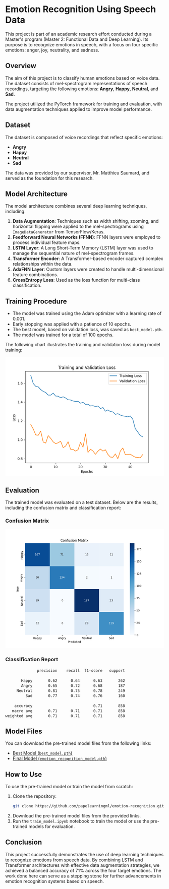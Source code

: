 
# Emotion Recognition Using Speech Data

This project is part of an academic research effort conducted during a Master's program (Master 2: Functional Data and Deep Learning). Its purpose is to recognize emotions in speech, with a focus on four specific emotions: anger, joy, neutrality, and sadness.

## Overview

The aim of this project is to classify human emotions based on voice data. The dataset consists of mel-spectrogram representations of speech recordings, targeting the following emotions: **Angry**, **Happy**, **Neutral**, and **Sad**.

The project utilized the PyTorch framework for training and evaluation, with data augmentation techniques applied to improve model performance.

## Dataset

The dataset is composed of voice recordings that reflect specific emotions:

- **Angry**
- **Happy**
- **Neutral**
- **Sad**

The data was provided by our supervisor, Mr. Matthieu Saumard, and served as the foundation for this research.

## Model Architecture

The model architecture combines several deep learning techniques, including:

1. **Data Augmentation**: Techniques such as width shifting, zooming, and horizontal flipping were applied to the mel-spectrograms using `ImageDataGenerator` from TensorFlow/Keras.
2. **Feedforward Neural Networks (FFNN)**: FFNN layers were employed to process individual feature maps.
3. **LSTM Layer**: A Long Short-Term Memory (LSTM) layer was used to manage the sequential nature of mel-spectrogram frames.
4. **Transformer Encoder**: A Transformer-based encoder captured complex relationships within the data.
5. **AdaFNN Layer**: Custom layers were created to handle multi-dimensional feature combinations.
6. **CrossEntropy Loss**: Used as the loss function for multi-class classification.

## Training Procedure

- The model was trained using the Adam optimizer with a learning rate of 0.001.
- Early stopping was applied with a patience of 10 epochs.
- The best model, based on validation loss, was saved as `best_model.pth`.
- The model was trained for a total of 100 epochs.

The following chart illustrates the training and validation loss during model training:

![Loss Curves](loss_curves.png)

## Evaluation

The trained model was evaluated on a test dataset. Below are the results, including the confusion matrix and classification report:

### Confusion Matrix

![Confusion Matrix](confusion_matrix.png)

### Classification Report

```
              precision    recall  f1-score   support

       Happy       0.62      0.64      0.63       262
       Angry       0.65      0.72      0.68       187
     Neutral       0.81      0.75      0.78       249
         Sad       0.77      0.74      0.76       160

    accuracy                           0.71       858
   macro avg       0.71      0.71      0.71       858
weighted avg       0.71      0.71      0.71       858
```

## Model Files

You can download the pre-trained model files from the following links:

- [Best Model (`best_model.pth`)](https://drive.google.com/file/d/1ToMZsxIB3q1Pzxy4hkQ4iDQm2xAMZ93Q/view?usp=share_link)
- [Final Model (`emotion_recognition_model.pth`)](https://drive.google.com/file/d/1lItam4XH5Fucodwxn-dAe4w0B5AFNtkg/view?usp=share_link)

## How to Use

To use the pre-trained model or train the model from scratch:

1. Clone the repository:
   ```bash
   git clone https://github.com/papelearningml/emotion-recognition.git
   ```
2. Download the pre-trained model files from the provided links.
3. Run the `train_model.ipynb` notebook to train the model or use the pre-trained models for evaluation.

## Conclusion

This project successfully demonstrates the use of deep learning techniques to recognize emotions from speech data. By combining LSTM and Transformer architectures with effective data augmentation strategies, we achieved a balanced accuracy of 71% across the four target emotions. The work done here can serve as a stepping stone for further advancements in emotion recognition systems based on speech.
